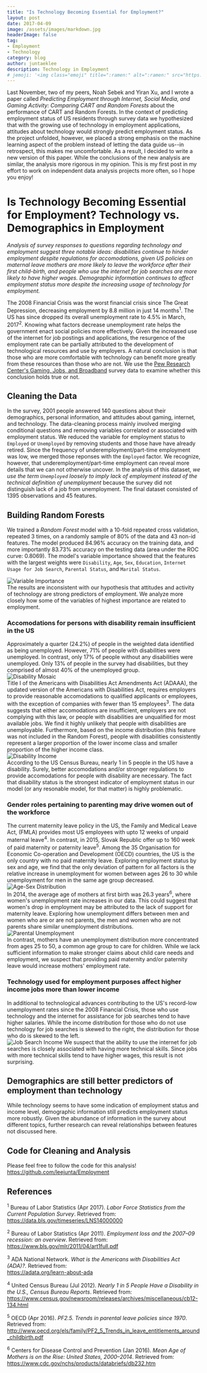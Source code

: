 ```yaml
---
title: "Is Technology Becoming Essential for Employment?"
layout: post
date: 2017-04-09
image: /assets/images/markdown.jpg
headerImage: false
tag:
- Employment
- Technology
category: blog
author: juntaeklee
description: Technology in Employment
# jemoji: '<img class="emoji" title=":ramen:" alt=":ramen:" src="https://assets.raw.githubusercontent.com/images/icons/emoji/unicode/1f35c.png" height="20" width="20" align="absmiddle">'
---
```


Last November, two of my peers, Noah Sebek and Yiran Xu, and I wrote a paper called
*Predicting Employment through Internet, Social Media, and Gaming Activity:
Comparing CART and Random Forests* about the performance of CART and Random
Forests. In the context of predicting employment status of US residents through
survey data we hypothesized that with the growing use of
technology in employment applications, attitudes about technology would strongly
predict employment status. As the project unfolded, however, we placed a strong
emphasis on the machine learning aspect of the problem instead of letting
the data guide us--in retrospect, this makes me uncomfortable. As a result, I
decided to write a new version of this paper. While the conclusions of the new
analysis are similar, the analysis more rigorous in my opinion. This is my first
post in my effort to work on independent data analysis projects more often, so
I hope you enjoy!  

# Is Technology Becoming Essential for Employment? Technology vs. Demographics in Employment  

*Analysis of survey responses to questions regarding technology and employment
suggest three notable ideas: disabilities continue to hinder employment despite
regulations for accomodations, given US policies on maternal leave mothers are
more likely to leave the workforce after their first child-birth, and people who
use the internet for job searches are more likely to have higher wages.
Demographic information  continues to affect employment status more despite the increasing
usage of technology for employment.*

The 2008 Financial Crisis was the worst financial crisis since The Great
Depression, decreasing employment by 8.8 million in just 14 months<sup>1</sup>. 
The US has since dropped its overall unemployment rate to 4.5% in March,
2017<sup>2</sup>. Knowing what factors 
decrease unemployment rate helps the government enact social policies more
effectively. Given the increased use of the internet for job postings and
applications, the resurgence of the employment rate can be partially
attributed to the development of technological resources and use by
employers. A natural conclusion is that those who are more comfortable with 
technology can benefit more greatly from these resources than those who are 
not. We use the [Pew Research Center's Gaming, Jobs, and Broadband](http://www.pewinternet.org/datasets/june-10-july-12-2015-gaming-jobs-and-broadband/) survey data to 
examine whether this conclusion holds true or not.  

## Cleaning the Data  

In the survey, 2001 people answered 140 questions about their demographics, 
personal information, and attitudes about gaming, internet, and technology. The
data-cleaning process mainly involved merging conditional questions and removing
variables correlated or associated with employment status. We reduced the 
variable for employment status to `Employed` or `Unemployed` by removing students
and those have have already retired. Since the frequency of underemployment/part-time
employment was low, we merged those reponses with the `Employed` factor. We
recognize, however, that underemployment/part-time employment can reveal more
details that we can not otherwise uncover. In the 
analysis of this dataset, *we use the term `Unemployed` loosely to imply lack of
employment instead of the technical definition of unemployment* because the
survey did not distinguish lack of a job from unemployment. The final 
dataset consisted of 1395 observations and 45 features.  

## Building Random Forests  

We trained a *Random Forest* model with a 10-fold repeated cross validation,
repeated 3 times, on a randomly sample of 80% of the data and 43 non-id features.
The model produced 84.96% accuracy on the training data, and more importantly
83.73% accuracy on the testing data (area under the ROC curve: 0.8069). The
model's variable importance showed that the features with the largest weights
were `Disability`, `Age`, `Sex`, `Education`, `Internet Usage for Job Search`,
`Parental Status`, and `Marital Status`.  

![Variable Importance][fig:varimp]  
The results are inconsistent with our hypothesis that attitudes and activity of 
technology are strong predictors of employment. We analyze more closely how some
of the variables of highest importance are related to employment.  

### Accomodations for persons with disability remain insufficient in the US

Approximately a quarter (24.2%) of people in the weighted data identified as
being unemployed. However, 71% of people with disabilities were unemployed.
In contrast, only 17% of people without any disabilities were unemployed. Only
13% of people in the survey had disabilities, but they comprised of almost 40% of the
unemployed group.  
![Disability Mosaic][fig:disa]  
Title I of the Americans with Disabilities Act Amendments Act (ADAAA), the
updated version of the Americans with Disabilities Act, requires 
employers to provide reasonable accomodations to qualified applicants or
employees, with the exception of companies with fewer than 15 employees<sup>3</sup>. The data 
suggests that either accomodations are insufficient, employers are not complying
with this law, or people with disabilities are unqualified for most available
jobs. We find it highly unlikely that people with disabilities are unemployable. 
Furthermore, based on the income distribution (this feature was
not included in the Random Forest), people with disabilities consistently
represent a larger proportion of the lower income class and smaller proportion of the
higher income class.  
![Disability Income][fig:disinc]  
According to the US Census Bureau, nearly 1 in 5 people in the US have a
disability. Surely, better accomodations and/or stronger regulations to provide
accomodations for people with disability are necessary. The fact that disability
status is the strongest indicator of employment status in our model (or any
resonable model, for that matter) is highly problematic.

### Gender roles pertaining to parenting may drive women out of the workforce

The current maternity leave policy in the US, the Family and Medical Leave Act, 
(FMLA) provides most US employees with upto 12 weeks of unpaid maternal leave<sup>4</sup>.
In contrast, in 2015, Slovak Republic offer up to 160 week of paid maternity or
paternity leave<sup>5</sup>. Among the 35 Organisation for Economic Co-operation and 
Development (OECD) countries, the US is the only country with no paid maternity
leave. Exploring employment status by sex and age, we find that the only
deviation of pattern for all factors is the relative increase in unemployment
for women between ages 26 to 30 while unemployment for men in the same age group
decreased.  
![Age-Sex Distribution][fig:agesex]  
In 2014, the average age of mothers at first birth was 26.3 years<sup>6</sup>, where 
women's unemployment rate increases in
our data. This could suggest that women's drop in employment may be attributed
to the lack of support for maternity leave. Exploring how unemployment differs
between men and women who are or are not parents, the men and women who are not
parents share similar unemployment distributions.  
![Parental Unemployment][fig:paremp]  
In contrast, mothers have an unemployment distribution more concentrated from ages 25 
to 50, a common age group to care for children. While we lack sufficient
information to make stronger claims about child care needs and employment, we
suspect that providing paid maternity and/or paternity leave would increase
mothers' employment rate.

### Technology used for employment purposes affect higher income jobs more than lower income

In additional to technological advances contributing to the US's record-low 
unemployment rates since the 2008 Financial Crisis, those who use technology and
the internet for assistance for job searches tend to have higher salaries. While
the income distribution for those who do not use technology for job searches is
skewed to the right, the distribution for those who do is skewed to the left.  
![Job Search Income][fig:jobinc]
We suspect that the ability to use the internet for job searches is closely 
associated with having more technical skills. Since jobs with more technical
skills tend to have higher wages, this result is not surprising.

## Demographics are still better predictors of employment than technology

While technology seems to have some indication of employment status and income
level, demographic information still predicts employment status more robustly.
Given the abundance of information in the survey about different topics,
further research can reveal relationships between features not discussed here.  

## Code for Cleaning and Analysis  

Please feel free to follow the code for this analysis!  
<https://github.com/leejunta/Employment>

## References

<sup>1</sup> Bureau of Labor Statistics (Apr 2017). *Labor Force Statistics from the Current Population Survey*. Retrieved from:  
<https://data.bls.gov/timeseries/LNS14000000>  

<sup>2</sup> Bureau of Labor Statistics (Apr 2011). *Employment loss and the 2007–09
recession: an overview*. Retrieved from:  
<https://www.bls.gov/mlr/2011/04/art1full.pdf>  

<sup>3</sup> ADA National Network. *What is the Americans with Disabilities Act (ADA)?*.
Retrieved from:  
<https://adata.org/learn-about-ada>  

<sup>4</sup> United Census Bureau (Jul 2012). *Nearly 1 in 5 People Have a Disability in the U.S., Census Bureau Reports*. Retrieved from:  
<https://www.census.gov/newsroom/releases/archives/miscellaneous/cb12-134.html>  

<sup>5</sup> OECD (Apr 2016). *PF2.5. Trends in parental leave policies since 1970*.
Retrieved from:  
<http://www.oecd.org/els/family/PF2_5_Trends_in_leave_entitlements_around_childbirth.pdf>  

<sup>6</sup> Centers for Disease Control and Prevention (Jan 2016). *Mean Age of Mothers is on the Rise: United States, 2000–2014*. Retrieved from:  
<https://www.cdc.gov/nchs/products/databriefs/db232.htm>  

[fig:varimp]: https://raw.githubusercontent.com/leejunta/Employment/master/figures/varimp.png
[fig:disa]: https://raw.githubusercontent.com/leejunta/Employment/master/figures/disability.png
[fig:disinc]: https://raw.githubusercontent.com/leejunta/Employment/master/figures/income.png
[fig:agesex]: https://raw.githubusercontent.com/leejunta/Employment/master/figures/ageempsex.png
[fig:paremp]: https://raw.githubusercontent.com/leejunta/Employment/master/figures/parentalemp.png
[fig:jobinc]: https://raw.githubusercontent.com/leejunta/Employment/master/figures/incomeint.png
